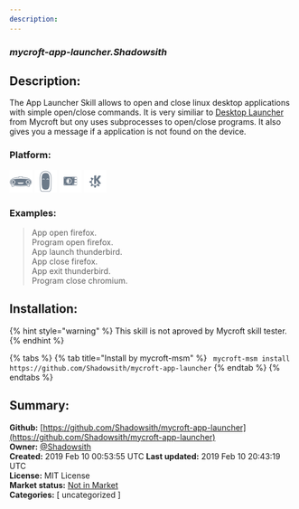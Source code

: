 ```yaml
---
description: 
---
```


### _mycroft-app-launcher.Shadowsith_  
## Description:  
The App Launcher Skill allows to open and close linux desktop applications
with simple open/close commands. It is very similiar to [Desktop
Launcher](https://github.com/MycroftAI/skill-desktop-launcher) from Mycroft but
ony uses subprocesses to open/close programs. It also gives you a message if a
application is not found on the device.  
  
  
### Platform:  
 ![Mark I](../.gitbook/assets/mark-1-icon.png)  ![Mark II](../.gitbook/assets/mark-2-icon.png)  ![Picroft](../.gitbook/assets/picroft-icon.png)  ![plasmoid](../.gitbook/assets/kde.png)   
### Examples:  
> App open firefox.  
> Program open firefox.  
> App launch thunderbird.  
> App close firefox.  
> App exit thunderbird.  
> Program close chromium.  
  
## Installation:  
{% hint style="warning" %}
This skill is not aproved by Mycroft skill tester.
{% endhint %}
    
{% tabs %}
{% tab title="Install by mycroft-msm" %}
``` mycroft-msm install https://github.com/Shadowsith/mycroft-app-launcher```
{% endtab %}
  {% endtabs %}
    
## Summary:  
**Github:** [https://github.com/Shadowsith/mycroft-app-launcher](https://github.com/Shadowsith/mycroft-app-launcher)  
**Owner:** [@Shadowsith](https://github.com/Shadowsith)  
**Created:** 2019 Feb 10 00:53:55 UTC  **Last updated:** 2019 Feb 10 20:43:19 UTC  
**License:** MIT License  
**Market status:** [Not in Market](https://market.mycroft.ai/skill/)  
**Categories:** [ uncategorized ]   
